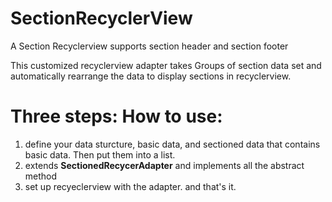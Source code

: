 # SectionRecyclerView
A Section Recyclerview supports section header and section footer

This customized recyclerview adapter takes Groups of section data set and automatically rearrange the data to display sections in recyclerview.

# Three steps: How to use:

1. define your data sturcture, basic data, and sectioned data that contains basic data. Then put them into a list.
2. extends **SectionedRecycerAdapter** and implements all the abstract method
3. set up recyeclerview with the adapter. and that's it.
